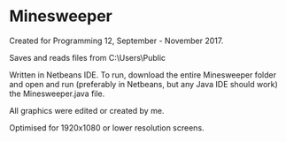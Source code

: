 # Minesweeper
Created for Programming 12, September - November 2017.

Saves and reads files from C:\Users\Public

Written in Netbeans IDE. To run, download the entire Minesweeper folder and open and run (preferably in Netbeans, but any Java IDE should work) the Minesweeper.java file.

All graphics were edited or created by me.

Optimised for 1920x1080 or lower resolution screens.
